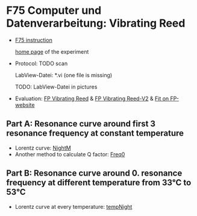# F75 Computer und Datenverarbeitung: Vibrating Reed

- [F75 instruction](http://www.kip.uni-heidelberg.de/fp-computer/fp75/fp75.pdf)

  [home page](http://www.kip.uni-heidelberg.de/fp-computer) of the experiment

- Protocol: TODO scan

  LabView-Datei: *.vi (one file is missing)

  TODO: LabView-Datei in pictures

- Evaluation: [FP Vibrating Reed](https://github.com/anananlyjlyj/physics-FP-Uni-HD/blob/master/F75%20Vibrating%20Reed/FP%20Vibrating%20Reed.ipynb) & [FP Vibrating Reed-V2](https://github.com/anananlyjlyj/physics-FP-Uni-HD/blob/master/F75%20Vibrating%20Reed/FP%20Vibrating%20Reed-V2.ipynb) & [Fit on FP-website](https://github.com/anananlyjlyj/physics-FP-Uni-HD/blob/master/F75%20Vibrating%20Reed/Fit%20on%20FP-website.pdf)

## Part A: Resonance curve around first 3 resonance frequency at constant temperature

- Lorentz curve: [NightM]()
- Another method to calculate Q factor: [Freq0](https://github.com/anananlyjlyj/physics-FP-Uni-HD/blob/master/F75%20Vibrating%20Reed/Freq0)

## Part B: Resonance curve around 0. resonance frequency at different temperature from 33°C to 53°C

-  Lorentz curve at every temperature: [tempNight](https://github.com/anananlyjlyj/physics-FP-Uni-HD/blob/master/F75%20Vibrating%20Reed/tempNight)


